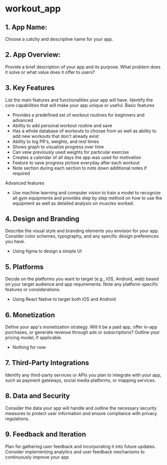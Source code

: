 # workout_app

## 1. App Name: 
Choose a catchy and descriptive name for your app.
	
## 2. App Overview: 
Provide a brief description of your app and its purpose. What problem does it solve or what value does it offer to users?
	
## 3. Key Features 
List the main features and functionalities your app will have. Identify the core capabilities that will make your app unique or useful.
Basic features
- Provides a predefined set of workout routines for beginners and advanced
- Ability to add personal workout routine and save 
- Has a whole database of workouts to choose from as well as ability to add new workouts that don't already exist
- Ability to log PR's, weights, and rest times 
- Shows graph to visualize progress over time 
- Can veiw previously used weights for particular exercise 
- Creates a calendar of all days the app was used for motivation
- Feature to save progress picture everyday after each workout 
- Note section during each section to note down additional notes if required

Advanced features 
- Use machine learning and computer vision to train a model to recognize all gym equipments and provides
step by step method on how to use the equipment as well as detailed analysis on muscles worked. 

	
## 4. Design and Branding
Describe the visual style and branding elements you envision for your app. Consider color schemes, typography, and any specific design preferences you have.
- Using figma to design a simple UI 
	
## 5. Platforms
Decide on the platforms you want to target (e.g., iOS, Android, web) based on your target audience and app requirements. Note any platform-specific features or considerations.
- Using React Native to target both iOS and Android
	
## 6. Monetization 
Define your app's monetization strategy. Will it be a paid app, offer in-app purchases, or generate revenue through ads or subscriptions? Outline your pricing model, if applicable.
- Nothing for now 
	
## 7. Third-Party Integrations
Identify any third-party services or APIs you plan to integrate with your app, such as payment gateways, social media platforms, or mapping services.
	
## 8. Data and Security
Consider the data your app will handle and outline the necessary security measures to protect user information and ensure compliance with privacy regulations.

## 9. Feedback and Iteration
Plan for gathering user feedback and incorporating it into future updates. Consider implementing analytics and user feedback mechanisms to continuously improve your app
